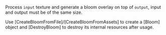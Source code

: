 Process `input` texture and generate a bloom overlay on top of `output`, input and output must be of the same size.

Use [CreateBloomFromFile]/[CreateBloomFromAssets] to create a [Bloom] object and [DestroyBloom] to destroy its internal resources after usage.